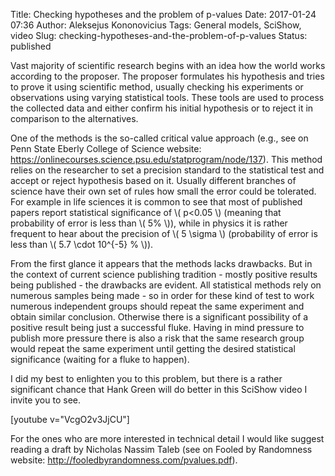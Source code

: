 Title: Checking hypotheses and the problem of p-values
Date: 2017-01-24 07:36
Author: Aleksejus Kononovicius
Tags: General models, SciShow, video
Slug: checking-hypotheses-and-the-problem-of-p-values
Status: published

Vast majority of
scientific research begins with an idea how the world works according to
the proposer. The proposer formulates his hypothesis and tries to prove
it using scientific method, usually checking his experiments or
observations using varying statistical tools. These tools are used to
process the collected data and either confirm his initial hypothesis or
to reject it in comparison to the alternatives.

One of the methods is the so-called critical value approach (e.g.,
see on Penn State Eberly College of Science website:
<https://onlinecourses.science.psu.edu/statprogram/node/137>). This
method relies on the researcher to set a precision standard to the
statistical test and accept or reject hypothesis based on it. Usually
different branches of science have their own set of rules how small the
error could be tolerated. For example in life sciences it is common to
see that most of published papers report statistical significance of
\\\(  p&lt;0.05 \\\) (meaning that probability of error is less than
\\\(  5\% \\\)), while in physics it is rather frequent to hear about
the precision of \\\(  5 \sigma \\\) (probability of error is less than
\\\(  5.7 \cdot 10^{-5} \% \\\)).

From the first glance it appears that the methods lacks drawbacks. But
in the context of current science publishing tradition - mostly positive
results being published - the drawbacks are evident. All statistical
methods rely on numerous samples being made - so in order for these kind
of test to work numerous independent groups should repeat the same
experiment and obtain similar conclusion. Otherwise there is a
significant possibility of a positive result being just a successful
fluke. Having in mind pressure to publish more pressure there is also a
risk that the same research group would repeat the same experiment until
getting the desired statistical significance (waiting for a fluke to
happen).

I did my best to enlighten you to this problem, but there is a rather
significant chance that Hank Green will do better in this SciShow video
I invite you to see.

[youtube v="VcgO2v3JjCU"]

For the ones who are more interested in technical detail I would like
suggest reading a draft by Nicholas Nassim Taleb (see on Fooled by Randomness website:
<http://fooledbyrandomness.com/pvalues.pdf>).
